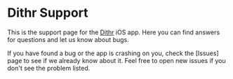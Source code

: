 # Dithr Support

This is the support page for the [Dithr](https://dithr.io/) iOS app. Here you can find answers for questions and let us know about bugs.

If you have found a bug or the app is crashing on you, check the [Issues] page to see if we already know about it. Feel free to open new issues if you don't see the problem listed.
